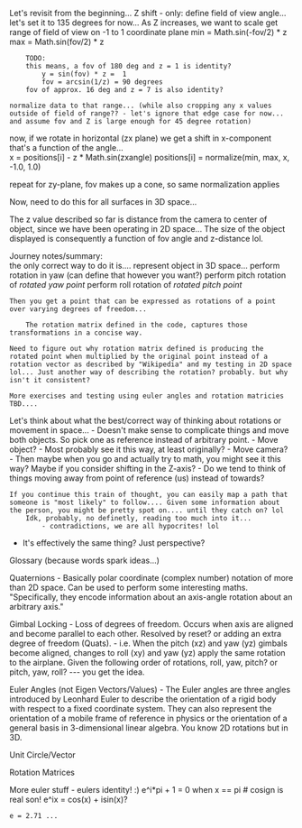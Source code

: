  Let's revisit from the beginning...
 Z shift - only:
 define field of view angle... let's set it to 135 degrees for now...
 As Z increases, we want to scale
	get range of field of view on -1 to 1 coordinate plane 
		min = Math.sin(-fov/2) * z
		max = Math.sin(fov/2) * z

		TODO:
		this means, a fov of 180 deg and z = 1 is identity?
			y = sin(fov) * z =  1
			fov = arcsin(1/z) = 90 degrees
		fov of approx. 16 deg and z = 7 is also identity?

 	normalize data to that range... (while also cropping any x values outside of field of range?? - let's ignore that edge case for now... and assume fov and Z is large enough for 45 degree rotation)
			
 now, if we rotate in horizontal (zx plane) we get a shift in x-component that's a function of the angle...			
	x = positions[i] - z * Math.sin(zxangle)
  positions[i] = normalize(min, max, x, -1.0, 1.0)

 repeat for zy-plane, fov makes up a cone, so same normalization applies

 Now, need to do this for all surfaces in 3D space...

 The z value described so far is distance from the camera to center of object, since we have been operating in 2D space... 
	The size of the object displayed is consequently a function of fov angle and z-distance lol.
	
Journey notes/summary:	
	the only correct way to do it is.... represent object in 3D space...
	perform rotation in yaw (can define that however you want?)
	perform pitch rotation of *rotated yaw point*
	perform roll rotation of *rotated pitch point*
	
	Then you get a point that can be expressed as rotations of a point over varying degrees of freedom...

		The rotation matrix defined in the code, captures those transformations in a concise way.

	Need to figure out why rotation matrix defined is producing the rotated point when multiplied by the original point instead of a rotation vector as described by "Wikipedia" and my testing in 2D space lol... Just another way of describing the rotation? probably. but why isn't it consistent?
	
	More exercises and testing using euler angles and rotation matricies TBD....  
	
	
Let's think about what the best/correct way of thinking about rotations or movement in space... 
	- Doesn't make sense to complicate things and move both objects. So pick one as reference instead of arbitrary point.
	- Move object?
		- Most probably see it this way, at least originally?
	- Move camera?
		- Then maybe when you go and actually try to math, you might see it this way? Maybe if you consider shifting in the Z-axis?
			- Do we tend to think of things moving away from point of reference (us) instead of towards?
			
	If you continue this train of thought, you can easily map a path that someone is "most likely" to follow.... Given some information about the person, you might be pretty spot on.... until they catch on? lol
		Idk, probably, no definetly, reading too much into it... 
			- contradictions, we are all hypocrites! lol

- It's effectively the same thing? Just perspective?


Glossary (because words spark ideas...)

Quaternions - Basically polar coordinate (complex number) notation of more than 2D space. Can be used to perform some interesting maths. "Specifically, they encode information about an axis-angle rotation about an arbitrary axis." 

Gimbal Locking - Loss of degrees of freedom. Occurs when axis are aligned and become parallel to each other. Resolved by reset? or adding an extra degree of freedom (Quats).
		- i.e. When the pitch (xz) and yaw (yz) gimbals become aligned, changes to roll (xy) and yaw (yz) apply the same rotation to the airplane. Given the following order of rotations, roll, yaw, pitch? or pitch, yaw, roll? --- you get the idea.

Euler Angles (not Eigen Vectors/Values) - The Euler angles are three angles introduced by Leonhard Euler to describe the orientation of a rigid body with respect to a fixed coordinate system. They can also represent the orientation of a mobile frame of reference in physics or the orientation of a general basis in 3-dimensional linear algebra. You know 2D rotations but in 3D.

Unit Circle/Vector

Rotation Matrices

More euler stuff - 
	eulers identity! :)
		e^i*pi + 1 = 0
		when x == pi
		# cosign is real son!
		e^ix = cos(x) + isin(x)?
	
	e = 2.71 ...
	
	

